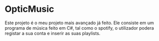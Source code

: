 # OpticMusic
Este projeto é o meu projeto mais avançado já feito. Ele consiste em um programa de música feito em C#, tal como o spotify, o utilizador podera registar a sua conta e inserir as suas playlists.
